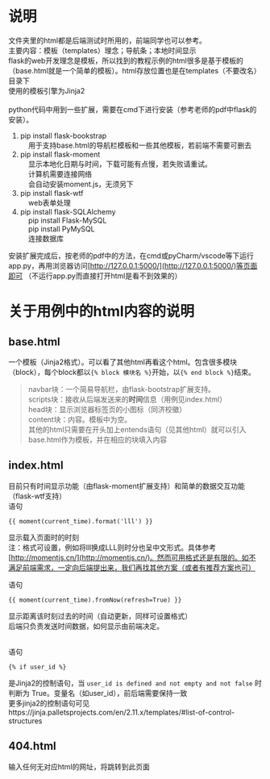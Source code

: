 # 说明 #
文件夹里的html都是后端测试时所用的，前端同学也可以参考。 <br> 
主要内容：模板（templates）理念；导航条；本地时间显示 <br>
flask的web开发理念是模板，所以找到的教程示例的html很多是基于模板的（base.html就是一个简单的模板）。html存放位置也是在templates（不要改名）目录下 <br>
使用的模板引擎为Jinja2 <br> <br>
python代码中用到一些扩展，需要在cmd下进行安装（参考老师的pdf中flask的安装）。<br>
1. pip install flask-bookstrap <br>
&nbsp;&nbsp;&nbsp;&nbsp;用于支持base.html的导航栏模板和一些其他模板，若前端不需要可删去<br>
2. pip install flask-moment <br>
&nbsp;&nbsp;&nbsp;&nbsp;显示本地化日期与时间，下载可能有点慢，若失败请重试。 <br>
&nbsp;&nbsp;&nbsp;&nbsp;计算机需要连接网络 <br>
&nbsp;&nbsp;&nbsp;&nbsp;会自动安装moment.js，无须另下 <br>
3. pip install flask-wtf <br>
&nbsp;&nbsp;&nbsp;&nbsp;web表单处理 <br>
4. pip install flask-SQLAlchemy <br>
&nbsp;&nbsp;&nbsp;&nbsp;pip install Flask-MySQL <br>
&nbsp;&nbsp;&nbsp;&nbsp;pip install PyMySQL <br>
&nbsp;&nbsp;&nbsp;&nbsp;连接数据库 <br>

安装扩展完成后，按老师的pdf中的方法，在cmd或pyCharm/vscode等下运行app.py，再用浏览器访问[http://127.0.0.1:5000/](http://127.0.0.1:5000/)等页面即可 （不运行app.py而直接打开html是看不到效果的）<br>

# 关于用例中的html内容的说明 #
## base.html ##
一个模板（Jinja2格式）。可以看了其他html再看这个html。包含很多模块（block），每个block都以`{% block 模块名 %}`开始，以`{% end block %}`结束。
> navbar块：一个简易导航栏，由flask-bootstrap扩展支持。<br>
> scripts块：接收从后端发送来的**时间**信息（用例见index.html）<br>
> head块：显示浏览器标签页的小图标（同济校徽）<br>
> content块：内容。模板中为空。<br>
其他的html只需要在开头加上entends语句（见其他html）就可以引入base.html作为模板，并在相应的块填入内容 <br>

## index.html ##
目前只有时间显示功能（由flask-moment扩展支持）和简单的数据交互功能（flask-wtf支持） <br>
语句

    {{ moment(current_time).format('lll') }}
显示载入页面时的时刻<br>
注：格式可设置，例如将lll换成LLL则时分也呈中文形式。具体参考[http://momentjs.cn/](http://momentjs.cn/)。然而可用格式还是有限的。如不满足前端需求，一定向后端提出来，我们再找其他方案（或者有推荐方案也可）

语句

    {{ moment(current_time).fromNow(refresh=True) }}
显示距离该时刻过去的时间（自动更新，同样可设置格式）<br>
后端只负责发送时间数据，如何显示由前端决定。<br><br>

语句

    {% if user_id %}
是Jinja2的控制语句，当 `user_id is defined and not empty and not false` 时判断为 True。变量名（如user_id），前后端需要保持一致 <br>
更多jinja2的控制语句可见https://jinja.palletsprojects.com/en/2.11.x/templates/#list-of-control-structures <br>

## 404.html ##
输入任何无对应html的网址，将跳转到此页面<br>
